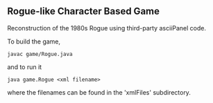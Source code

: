 ## Rogue-like Character Based Game

Reconstruction of the 1980s Rogue using third-party asciiPanel code.

To build the game, 

    javac game/Rogue.java 
  
and to run it

    java game.Rogue <xml filename>

where the filenames can be found in the 'xmlFiles' subdirectory.
